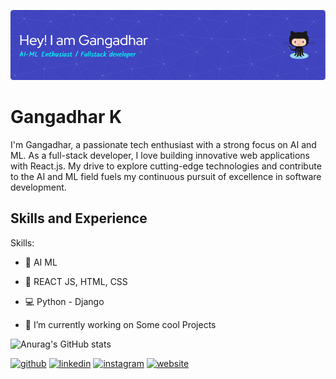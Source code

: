 ![AI ML Enthusiast](https://github.com/Gangadhar24377/Gangadhar24377/blob/main/github-header-image.png)

# Gangadhar K
I'm Gangadhar, a passionate tech enthusiast with a strong focus on AI and ML. As a full-stack developer, I love building innovative web applications with React.js. My drive to explore cutting-edge technologies and contribute to the AI and ML field fuels my continuous pursuit of excellence in software development.

## Skills and Experience
Skills:
- 🤖 AI ML  
- 📲 REACT JS, HTML, CSS 
- 💻 Python - Django 

- 🔭 I’m currently working on Some cool Projects
  
![Anurag's GitHub stats](https://github-readme-stats.vercel.app/api?username=Gangadhar24377&theme=dark&show_icons=true)


[<img src='https://cdn.jsdelivr.net/npm/simple-icons@3.0.1/icons/github.svg' alt='github' height='40'>](https://github.com/Gangadhar24377)  [<img src='https://cdn.jsdelivr.net/npm/simple-icons@3.0.1/icons/linkedin.svg' alt='linkedin' height='40'>](https://www.linkedin.com/in/gangadhar-kambhamettu/)  [<img src='https://cdn.jsdelivr.net/npm/simple-icons@3.0.1/icons/instagram.svg' alt='instagram' height='40'>](https://www.instagram.com/gangadhark_90/)  [<img src='https://cdn.jsdelivr.net/npm/simple-icons@3.0.1/icons/icloud.svg' alt='website' height='40'>](https://gangadhar24377.github.io/Gangadhar---21BCE7658/index3.html) 
